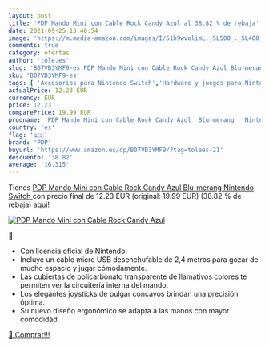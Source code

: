 ```yaml
---
layout: post
title: 'PDP Mando Mini con Cable Rock Candy Azul al 38.82 % de rebaja'
date: 2021-09-25 13:40:54
image: 'https://m.media-amazon.com/images/I/51h9wvolimL._SL500_._SL400_.jpg'
comments: true
category: ofertas
author: 'tole.es'
slug: 'B07VB3YMF9-es PDP Mando Mini con Cable Rock Candy Azul Blu-merang...'
sku: 'B07VB3YMF9-es'
tags: [ 'Accesorios para Nintendo Switch','Hardware y juegos para Nintendo Switch','Mandos para Nintendo Switch','Videojuegos','nintendo','pdp', ]
actualPrice: 12.23 EUR
currency: EUR
price: 12.23
comparePrice: 19.99 EUR
prodname: 'PDP Mando Mini con Cable Rock Candy Azul  Blu-merang   Nintendo Switch '
country: 'es'
flag: '🇪🇸'
brand: 'PDP'
buyurl: 'https://www.amazon.es/dp/B07VB3YMF9/?tag=tolees-21'
descuento: '38.82'
average: '16.315'
---
```


Tienes [PDP Mando Mini con Cable Rock Candy Azul  Blu-merang   Nintendo Switch ](https://www.amazon.es/dp/B07VB3YMF9/?tag=tolees-21) con precio final de  12.23 EUR (original: 19.99 EUR) (38.82 %  de rebaja) aqui!

[![PDP Mando Mini con Cable Rock Candy Azul](https://m.media-amazon.com/images/I/51h9wvolimL._SL500_._SL400_.jpg)](https://www.amazon.es/dp/B07VB3YMF9/?tag=tolees-21)

🔎:

- Con licencia oficial de Nintendo.
- Incluye un cable micro USB desenchufable de 2,4 metros para gozar de mucho espacio y jugar cómodamente.
- Las cubiertas de policarbonato transparente de llamativos colores te permiten ver la circuitería interna del mando.
- Los elegantes joysticks de pulgar cóncavos brindan una precisión óptima.
- Su nuevo diseño ergonómico se adapta a las manos con mayor comodidad.

[🛒 Comprar!!!](https://www.amazon.es/dp/B07VB3YMF9/?tag=tolees-21)
